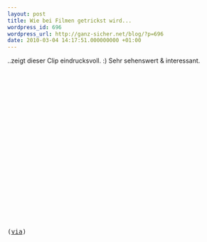 ```yaml
---
layout: post
title: Wie bei Filmen getrickst wird...
wordpress_id: 696
wordpress_url: http://ganz-sicher.net/blog/?p=696
date: 2010-03-04 14:17:51.000000000 +01:00
---
```

..zeigt dieser Clip eindrucksvoll. :)  Sehr sehenswert &amp; interessant.

<object classid="clsid:d27cdb6e-ae6d-11cf-96b8-444553540000" width="560" height="340" codebase="http://download.macromedia.com/pub/shockwave/cabs/flash/swflash.cab#version=6,0,40,0"><param name="allowFullScreen" value="true" /><param name="allowscriptaccess" value="always" /><param name="src" value="http://www.youtube.com/v/clnozSXyF4k&amp;hl=de_DE&amp;fs=1&amp;color1=0x3a3a3a&amp;color2=0x999999" /><param name="allowfullscreen" value="true" /><embed type="application/x-shockwave-flash" width="560" height="340" src="http://www.youtube.com/v/clnozSXyF4k&amp;hl=de_DE&amp;fs=1&amp;color1=0x3a3a3a&amp;color2=0x999999" allowscriptaccess="always" allowfullscreen="true"></embed></object>
<pre>(<a href="http://howithappened.com/post/385343136/great-showreel-of-green-screen-effects-from">via</a>)</pre>
